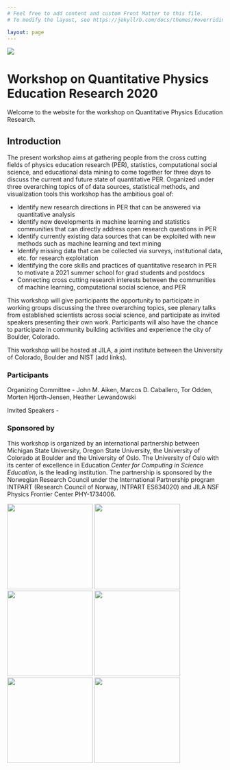 ```yaml
---
# Feel free to add content and custom Front Matter to this file.
# To modify the layout, see https://jekyllrb.com/docs/themes/#overriding-theme-defaults

layout: page
---
```

<img src="https://jila.colorado.edu/sites/default/files/styles/banner_image/public/images/2018-11/campus_boulder_arial.jpg">

# Workshop on Quantitative Physics Education Research 2020

Welcome to the website for the workshop on Quantitative Physics Education Research. 

## Introduction

The present workshop aims at gathering people from the cross cutting fields of physics education research (PER), statistics, computational social science, and educational data mining to come together for three days to discuss the current and future state of quantitative PER. Organized under three overarching topics of of data sources, statistical methods, and visualization tools this workshop has the ambitious goal of:

- Identify new research directions in PER that can be answered via quantitative analysis
- Identify new developments in machine learning and statistics communities that can directly address open research questions in PER
- Identify currently existing data sources that can be exploited with new methods such as machine learning and text mining
- Identify missing data that can be collected via surveys, institutional data, etc. for research exploitation
- Identifying the core skills and practices of quantitative research in PER to motivate a 2021 summer school for grad students and postdocs
- Connecting cross cutting research interests between the communities of machine learning, computational social science, and PER

This workshop will give participants the opportunity to participate in working groups discussing the three overarching topics, see plenary talks from established scientists across social science, and participate as invited speakers presenting their own work. Participants will also have the chance to participate in community building activities and experience the city of Boulder, Colorado.

This workshop will be hosted at JILA, a joint institute between the University of Colorado, Boulder and NIST (add links). 


<!-- ### Background

Quantitative methods in Physics Education Research has been used to make strong arguments for instructional and curricula change, examining differences in student populations, assessing student attitudes towards physics in different contexts, and recommending other large scale reforms. This work includes not only using statistical methods that are commonly used in social science but also inventing new metrics like normalized gain (Hake, 1998) or visualizing longitudinal patterns in educational data (Bendinelli and Marder, 2012). Papers in PER that use regression modeling typically explore data only via logistic or linear regressions and do not use cox style regressions or modern machine learning models (with few exceptions, e.g. Young et al., 2019).

Recent efforts in PER have pushed the envelope of quantitative methods, theory, and data available to PER scientists. Last year, Physical Review: Physics Education Research published a focused collection titled "Quantitative Methods in PER: A Critical Examination" (Knaub, Aiken, Caballero, 2019). This collection examined topics such as handling network data(Dou and Zwolak, 2019), new item response theory methods (Zabriskie and Stewart, 2019; Planinic, 2019), and dealing with missing data (Nissen, Donatello, Van Dusen, 2019). PER has begun collecting large scale data sets that include registrar data (Aiken, Henderson, Caballero, 2019), attitudinal surveys (Wilcox et al., 2016), and concept inventory data (Nissen et al., 2018).

Much of recent literature across social science and statistics has called for a large change in the types of models used to predict social systems, the theory and frameworks that motivates the choice of models, and the evaluation methods used to demonstrate prediction. Hoffman, Sharma, and Watts (2017) recommends that "current practices for evaluating predictions must be better standardized", arguing that current methods in social science focus too much on explanation and too little on prediction. Hoffman, Sharma, and Watts (2017) recognizes that there is a fear that complex models may lose interpretability but points to many innovations in recent literature that overcome a loss of interpretability in complex models. Historically this conversation has been going on in statistics for many years. Breiman (2001) identified two separate cultures that use statistical models: one culture is grounded in the theory that data are generated from stochastic models, the other culture is grounded in the theory that the model that generates the data is unknown.  Breiman (2001) argues that by assuming that data is generated from stochastic models, and thus only linear models such as ordinary least squares regression or multi-level regressions can be used, researchers artificially restrict themselves from a wide variety of models that may produce better understanding of the data. -->


### Participants
Organizing Committee - John M. Aiken, Marcos D. Caballero, Tor Odden, Morten Hjorth-Jensen, Heather Lewandowski

Invited Speakers - 

### Sponsored by

This workshop is organized by an international partnership between Michigan State University, Oregon State University, the University of Colorado at Boulder and the University of Oslo. The University of Oslo with its center of excellence in Education _Center for Computing in Science Education_, is the leading institution. The partnership is sponsored by the Norwegian Research Council under the International Partnership program INTPART (Research Council of Norway, INTPART ES634020) and JILA NSF Physics Frontier Center PHY-1734006.

<img src="https://jila.colorado.edu/qip2019/img/sponsors/jila.png" width="200"/>
<img src="https://avatars2.githubusercontent.com/u/30183848?s=400&v=4" width="200"/>
<img src="https://uarctic.vps02.fwstatic.download/media/1077/university-of-oslo-logo.png" width="200"/>
<img src="https://secondnature.org/wp-content/uploads/CU-Boulder-logo-horizontal.jpg" width="200"/>
<img src="https://upload.wikimedia.org/wikipedia/commons/thumb/7/7a/Michigan_State_University_wordmark.svg/1280px-Michigan_State_University_wordmark.svg.png" width="200"/>
<img src="https://communications.oregonstate.edu/sites/communications.oregonstate.edu/files/osu-primarylogo-2-compressor.jpg" width="200"/>

<!-- ![jila logo][jila]
![ccse logo][ccse]
![uio logo][uio]
![cu logo][cu]
![msu logo][msu]
![osu logo][osu] -->
<!-- 
[jila]: https://jila.colorado.edu/qip2019/img/sponsors/jila.png "Logo Title Text 2"

[ccse]: https://avatars2.githubusercontent.com/u/30183848?s=400&v=4 "ccse title"

[uio]: https://uarctic.vps02.fwstatic.download/media/1077/university-of-oslo-logo.png "uio logo"

[cu]: https://secondnature.org/wp-content/uploads/CU-Boulder-logo-horizontal.jpg "cu logo"

[msu]: https://upload.wikimedia.org/wikipedia/commons/thumb/7/7a/Michigan_State_University_wordmark.svg/1280px-Michigan_State_University_wordmark.svg.png "msu logo"

[osu]: https://communications.oregonstate.edu/sites/communications.oregonstate.edu/files/osu-primarylogo-2-compressor.jpg "osu logo" -->

<!-- [mtevans]: /_assets/mtevans.jpeg "mtevans" -->